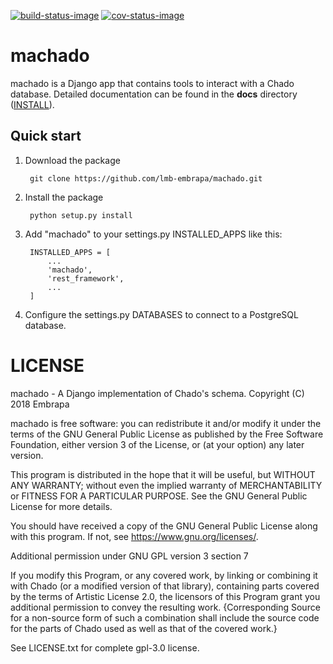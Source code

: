 [![build-status-image]][travis]
[![cov-status-image]][codecov]

# machado


machado is a Django app that contains tools to interact with a Chado database.
Detailed documentation can be found in the **docs** directory ([INSTALL](docs/INSTALL.md)).


## Quick start

1. Download the package

        git clone https://github.com/lmb-embrapa/machado.git


2. Install the package

        python setup.py install


3. Add "machado" to your settings.py INSTALLED_APPS like this:

        INSTALLED_APPS = [
            ...
            'machado',
            'rest_framework',
            ...
        ]

4. Configure the settings.py DATABASES to connect to a PostgreSQL database.


# LICENSE

machado - A Django implementation of Chado's schema.
Copyright (C) 2018 Embrapa

machado is free software: you can redistribute it and/or modify
it under the terms of the GNU General Public License as published by
the Free Software Foundation, either version 3 of the License, or
(at your option) any later version.

This program is distributed in the hope that it will be useful,
but WITHOUT ANY WARRANTY; without even the implied warranty of
MERCHANTABILITY or FITNESS FOR A PARTICULAR PURPOSE.  See the
GNU General Public License for more details.

You should have received a copy of the GNU General Public License
along with this program.  If not, see <https://www.gnu.org/licenses/>.

Additional permission under GNU GPL version 3 section 7

If you modify this Program, or any covered work, by linking or combining
it with Chado (or a modified version of that library), containing parts
covered by the terms of Artistic License 2.0, the licensors of this Program
grant you additional permission to convey the resulting work. {Corresponding
Source for a non-source form of such a combination shall include the source
code for the parts of Chado used as well as that of the covered work.}

See LICENSE.txt for complete gpl-3.0 license.

[build-status-image]: https://secure.travis-ci.org/lmb-embrapa/machado.svg?branch=master
[travis]: https://travis-ci.org/lmb-embrapa/machado
[cov-status-image]: https://img.shields.io/codecov/c/github/lmb-embrapa/machado/master.svg
[codecov]: https://codecov.io/gh/lmb-embrapa/machado
